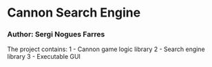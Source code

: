 # Cannon Search Engine

### Author: Sergi Nogues Farres

The project contains:
1 - Cannon game logic library
2 - Search engine library
3 - Executable GUI
